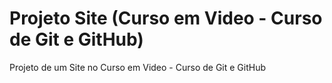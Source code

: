 # Projeto Site (Curso em Video - Curso de Git e GitHub)
 Projeto de um Site no Curso em Video - Curso de Git e GitHub
